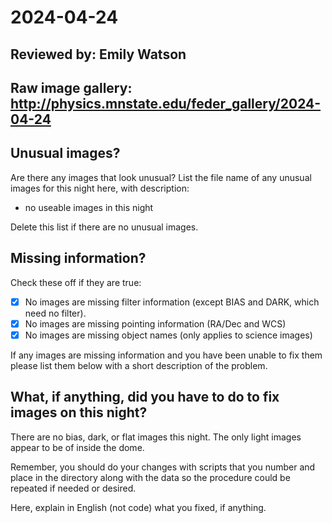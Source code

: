 # 2024-04-24

## Reviewed by:   Emily Watson

## Raw image gallery: http://physics.mnstate.edu/feder_gallery/2024-04-24

## Unusual images?

Are there any images that look unusual? List the file name of any unusual images for this night here, with description:

+ no useable images in this night

Delete this list if there are no unusual images.

## Missing information?

Check these off if they are true:

- [x] No images are missing filter information (except BIAS and DARK, which need no filter).
- [x] No images are missing pointing information (RA/Dec and WCS)
- [x] No images are missing object names (only applies to science images)

If any images are missing information and you have been unable to fix them please list
them below with a short description of the problem.

## What, if anything, did you have to do to fix images on this night?

There are no bias, dark, or flat images this night. The only light images appear to be of inside the dome.

Remember, you should do your changes with scripts that you number and place in the
directory along with the data so the procedure could be repeated if needed or
desired.

Here, explain in English (not code) what you fixed, if anything.
